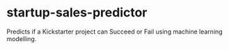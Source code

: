 # startup-sales-predictor
Predicts if a Kickstarter project can Succeed or Fail using machine learning modelling.
